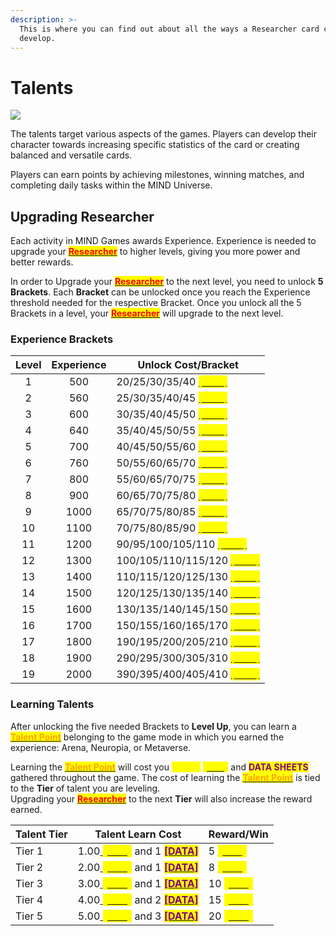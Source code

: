 ```yaml
---
description: >-
  This is where you can find out about all the ways a Researcher card can
  develop.
---
```


# Talents

![](../../../../../.gitbook/assets/Talent-tree-\(1\).png)

The talents target various aspects of the games. Players can develop their character towards increasing specific statistics of the card or creating balanced and versatile cards.

Players can earn points by achieving milestones, winning matches, and completing daily tasks within the MIND Universe.

## Upgrading Researcher

Each activity in MIND Games awards Experience. Experience is needed to upgrade your [<mark style="color:red;">**Researcher**</mark>](../) to higher levels, giving you more power and better rewards.&#x20;

In order to Upgrade your [<mark style="color:red;">**Researcher**</mark>](../) to the next level, you need to unlock **5** **Brackets**. Each **Bracket** can be unlocked once you reach the Experience threshold needed for the respective Bracket. Once you unlock all the 5 Brackets in a level, your [<mark style="color:red;">**Researcher**</mark>](../) will upgrade to the next level.

### Experience Brackets&#x20;

| Level | Experience | Unlock Cost/Bracket                                                                        |
| :---: | :--------: | ------------------------------------------------------------------------------------------ |
|   1   |     500    | 20/25/30/35/40 [<mark style="color:yellow;">**\[AUR\]**</mark>](../../../currency.md)      |
|   2   |     560    | 25/30/35/40/45 [<mark style="color:yellow;">**\[AUR\]**</mark>](../../../currency.md)      |
|   3   |     600    | 30/35/40/45/50 [<mark style="color:yellow;">**\[AUR\]**</mark>](../../../currency.md)      |
|   4   |     640    | 35/40/45/50/55 [<mark style="color:yellow;">**\[AUR\]**</mark>](../../../currency.md)      |
|   5   |     700    | 40/45/50/55/60 [<mark style="color:yellow;">**\[AUR\]**</mark>](../../../currency.md)      |
|   6   |     760    | 50/55/60/65/70 [<mark style="color:yellow;">**\[AUR\]**</mark>](../../../currency.md)      |
|   7   |     800    | 55/60/65/70/75 [<mark style="color:yellow;">**\[AUR\]**</mark>](../../../currency.md)      |
|   8   |     900    | 60/65/70/75/80 [<mark style="color:yellow;">**\[AUR\]**</mark>](../../../currency.md)      |
|   9   |    1000    | 65/70/75/80/85 [<mark style="color:yellow;">**\[AUR\]**</mark>](../../../currency.md)      |
|   10  |    1100    | 70/75/80/85/90 [<mark style="color:yellow;">**\[AUR\]**</mark>](../../../currency.md)      |
|   11  |    1200    | 90/95/100/105/110 [<mark style="color:yellow;">**\[AUR\]**</mark>](../../../currency.md)   |
|   12  |    1300    | 100/105/110/115/120 [<mark style="color:yellow;">**\[AUR\]**</mark>](../../../currency.md) |
|   13  |    1400    | 110/115/120/125/130 [<mark style="color:yellow;">**\[AUR\]**</mark>](../../../currency.md) |
|   14  |    1500    | 120/125/130/135/140 [<mark style="color:yellow;">**\[AUR\]**</mark>](../../../currency.md) |
|   15  |    1600    | 130/135/140/145/150 [<mark style="color:yellow;">**\[AUR\]**</mark>](../../../currency.md) |
|   16  |    1700    | 150/155/160/165/170 [<mark style="color:yellow;">**\[AUR\]**</mark>](../../../currency.md) |
|   17  |    1800    | 190/195/200/205/210 [<mark style="color:yellow;">**\[AUR\]**</mark>](../../../currency.md) |
|   18  |    1900    | 290/295/300/305/310 [<mark style="color:yellow;">**\[AUR\]**</mark>](../../../currency.md) |
|   19  |    2000    | 390/395/400/405/410 [<mark style="color:yellow;">**\[AUR\]**</mark>](../../../currency.md) |

### Learning Talents

After unlocking the five needed Brackets to **Level Up**, you can learn a [<mark style="color:orange;">**Talent Point**</mark>](arena-talents/) belonging to the game mode in which you earned the experience: Arena, Neuropia, or Metaverse.

Learning the [<mark style="color:orange;">**Talent Point**</mark>](arena-talents/) will cost you  <mark style="color:yellow;">**Cortex**</mark> [<mark style="color:yellow;">**\[CRX\]**</mark>](../../../../../how-it-works/brain-cell-token.md) and <mark style="color:purple;">**DATA SHEETS**</mark> gathered throughout the game. The cost of learning the [<mark style="color:orange;">**Talent Point**</mark>](arena-talents/) is tied to the **Tier** of talent you are leveling. \
Upgrading your [<mark style="color:red;">**Researcher**</mark>](../) to the next **Tier** will also increase the reward earned.

| Talent Tier | Talent Learn Cost                                                                                                                                                                                                                       | Reward/Win                                                                 |
| ----------- | --------------------------------------------------------------------------------------------------------------------------------------------------------------------------------------------------------------------------------------- | -------------------------------------------------------------------------- |
| Tier 1      | 1.00[ ](../../../../../how-it-works/brain-cell-token.md)[<mark style="color:yellow;">**\[CRX\]**</mark>](../../../../../how-it-works/brain-cell-token.md) and 1 [<mark style="color:purple;">**\[DATA\]**</mark>](../../../currency.md) | 5 [<mark style="color:yellow;">**\[AUR\]**</mark>](../../../currency.md)   |
| Tier 2      | 2.00[ ](../../../../../how-it-works/brain-cell-token.md)[<mark style="color:yellow;">**\[CRX\]**</mark>](../../../../../how-it-works/brain-cell-token.md) and 1 [<mark style="color:purple;">**\[DATA\]**</mark>](../../../currency.md) | 8 [<mark style="color:yellow;">**\[AUR\]**</mark>](../../../currency.md)   |
| Tier 3      | 3.00[ ](../../../../../how-it-works/brain-cell-token.md)[<mark style="color:yellow;">**\[CRX\]**</mark>](../../../../../how-it-works/brain-cell-token.md) and 1 [<mark style="color:purple;">**\[DATA\]**</mark>](../../../currency.md) | 10 [<mark style="color:yellow;">**\[AUR\]**</mark>](../../../currency.md)  |
| Tier 4      | 4.00[ ](../../../../../how-it-works/brain-cell-token.md)[<mark style="color:yellow;">**\[CRX\]**</mark>](../../../../../how-it-works/brain-cell-token.md) and 2 [<mark style="color:purple;">**\[DATA\]**</mark>](../../../currency.md) | 15 [<mark style="color:yellow;">**\[AUR\]**</mark>](../../../currency.md)  |
| Tier 5      | 5.00[ ](../../../../../how-it-works/brain-cell-token.md)[<mark style="color:yellow;">**\[CRX\]**</mark>](../../../../../how-it-works/brain-cell-token.md) and 3 [<mark style="color:purple;">**\[DATA\]**</mark>](../../../currency.md) | 20 [<mark style="color:yellow;">**\[AUR\]**</mark>](../../../currency.md)  |
